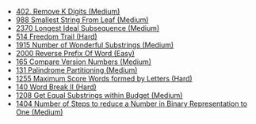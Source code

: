 - [402. Remove K Digits (Medium)](../Year/2024/April/402_Remove_K_Digits_(Medium).cpp)
- [988 Smallest String From Leaf (Medium)](../Year/2024/April/988_Smallest_String_From_Leaf_(Medium).cpp)
- [2370 Longest Ideal Subsequence (Medium)](../Year/2024/April/2370_Longest_Ideal_Subsequence_(Medium).cpp)
- [514 Freedom Trail (Hard)](../Year/2024/April/514_Freedom_Trail_(Hard).cpp)
- [1915 Number of Wonderful Substrings (Medium)](../Year/2024/April/1915_Number_Of_Wonderful_Substrings_(Medium).cpp)
- [2000 Reverse Prefix Of Word (Easy)](../Year/2024/May/2000_Reverse_Prefix_Of_Word_(Easy).cpp)
- [165 Compare Version Numbers (Medium)](../Year/2024/May/165_Compare_Version_Numbers_(Medium).cpp)
- [131 Palindrome Partitioning (Medium)](../Year/2024/May/131_Palindrome_Partitioning_(Medium).cpp)
- [1255 Maximum Score Words formed by Letters (Hard)](../Year/2024/May/1255_Maximum_Score_Words_Formed_By_Letters_(Hard).cpp)
- [140 Word Break II (Hard)](../Year/2024/May/140_Word_Break_II_(Hard).cpp)
- [1208 Get Equal Substrings within Budget (Medium)](../Year/2024/May/1208_Get_Equal_Substrings_within_Budget_(Medium).cpp)
- [1404 Number of Steps to reduce a Number in Binary Representation to One (Medium)](../Year/2024/May/1404_Number_of_Steps_to_reduce_a_number_in_binary_representation_to_one_(Medium).cpp)
